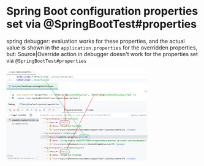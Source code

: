 # Spring Boot configuration properties set via @SpringBootTest#properties

spring debugger:
evaluation works for these properties, and the actual value is shown in the `application.properties`
for the overridden properties, but:
 Source|Override action in debugger doesn't work for the properties set via `@SpringBootTest#properties`

![img.png](img.png)
